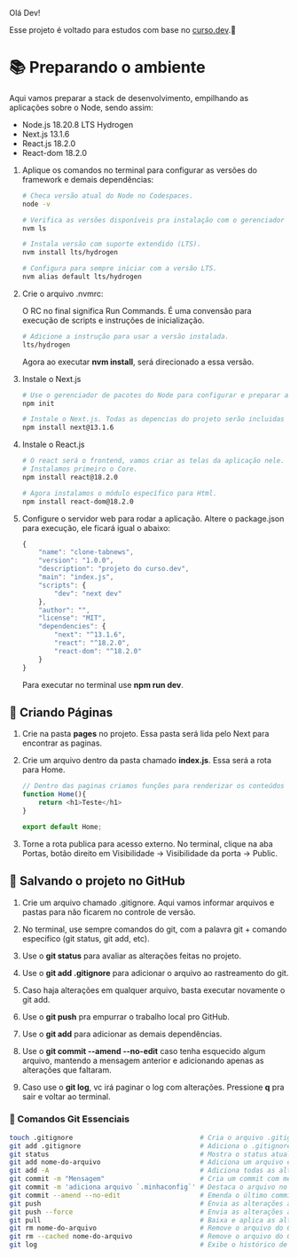 Olá Dev!

Esse projeto é voltado para estudos com base no [curso.dev](https://curso.dev).🌱

# 📚 Preparando o ambiente

Aqui vamos preparar a stack de desenvolvimento, empilhando as aplicações sobre o Node, sendo assim:

- Node.js 18.20.8 LTS Hydrogen 
- Next.js 13.1.6
- React.js 18.2.0
- React-dom 18.2.0


1. Aplique os comandos no terminal para configurar as versões do framework e demais dependências:

    ```bash
    # Checa versão atual do Node no Codespaces.
    node -v

    # Verifica as versões disponíveis pra instalação com o gerenciador de pacotes do Node, o NVM.
    nvm ls

    # Instala versão com suporte extendido (LTS).
    nvm install lts/hydrogen

    # Configura para sempre iniciar com a versão LTS.
    nvm alias default lts/hydrogen
    ```

2. Crie o arquivo .nvmrc:

    O RC no final significa Run Commands. É uma convensão para execução de scripts e instruções de inicialização.

    ```bash
    # Adicione a instrução para usar a versão instalada.
    lts/hydrogen
    ```

    Agora ao executar **nvm install**, será direcionado a essa versão.

3. Instale o Next.js

    ```bash
    # Use o gerenciador de pacotes do Node para configurar e preparar a instalação do Next.js. Será criado o arquivo package.json com as configurações.
    npm init

    # Instale o Next.js. Todas as depencias do projeto serão incluidas no package.json.
    npm install next@13.1.6
    ```

4. Instale o React.js
    ```bash
    # O react será o frontend, vamos criar as telas da aplicação nele.
    # Instalamos primeiro o Core.
    npm install react@18.2.0

    # Agora instalamos o módulo específico para Html.
    npm install react-dom@18.2.0
    ```

5. Configure o servidor web para rodar a aplicação.
    Altere o package.json para execução, ele ficará igual o abaixo:

    ```js
    {
        "name": "clone-tabnews",
        "version": "1.0.0",
        "description": "projeto do curso.dev",
        "main": "index.js",
        "scripts": {
            "dev": "next dev"
        },
        "author": "",
        "license": "MIT",
        "dependencies": {
            "next": "^13.1.6",
            "react": "^18.2.0",
            "react-dom": "^18.2.0"
        }
    }
    ```
    Para executar no terminal use **npm run dev**.

## 📄 Criando Páginas

1. Crie na pasta **pages** no projeto. Essa pasta será lida pelo Next para encontrar as paginas.

2. Crie um arquivo dentro da pasta chamado **index.js**. Essa será a rota para Home.
    ```js
    // Dentro das paginas criamos funções para renderizar os conteúdos e exportamos a função padrão.
    function Home(){
        return <h1>Teste</h1>
    }

    export default Home;
    ```

3. Torne a rota publica para acesso externo.
    No terminal, clique na aba Portas, botão direito em Visibilidade -> Visibilidade da porta -> Public.

## 💾 Salvando o projeto no GitHub

1. Crie um arquivo chamado .gitignore. Aqui vamos informar arquivos e pastas para não ficarem no controle de versão.

2. No terminal, use sempre comandos do git, com a palavra git + comando especifico (git status, git add, etc).

2. Use o **git status** para avaliar as alterações feitas no projeto.

3. Use o **git add .gitignore** para adicionar o arquivo ao rastreamento do git. 

4. Caso haja alterações em qualquer arquivo, basta executar novamente o git add.

5. Use o **git push** pra empurrar o trabalho local pro GitHub.

6. Use o **git add** para adicionar as demais dependências.

7. Use o **git commit --amend --no-edit** caso tenha esquecido algum arquivo, mantendo a mensagem anterior e adicionando apenas as alterações que faltaram.

8. Caso use o **git log**, vc irá paginar o log com alterações. Pressione **q** pra sair e voltar ao terminal.

### 🧠 Comandos Git Essenciais

```bash
touch .gitignore                                # Cria o arquivo .gitignore
git add .gitignore                              # Adiciona o .gitignore ao rastreamento
git status                                      # Mostra o status atual do repositório
git add nome-do-arquivo                         # Adiciona um arquivo específico
git add -A                                      # Adiciona todas as alterações e exclusões
git commit -m "Mensagem"                        # Cria um commit com mensagem
git commit -m 'adiciona arquivo `.minhaconfig`' # Destaca o arquivo no commit
git commit --amend --no-edit                    # Emenda o último commit sem alterar a mensagem
git push                                        # Envia as alterações ao GitHub
git push --force                                # Envia as alterações ao GitHub, forçando em caso de divergência
git pull                                        # Baixa e aplica as alterações do GitHub
git rm nome-do-arquivo                          # Remove o arquivo do Git e do disco
git rm --cached nome-do-arquivo                 # Remove o arquivo do Git, mas mantém no disco
git log                                         # Exibe o histórico de commits (pressione 'q' para sair)
```